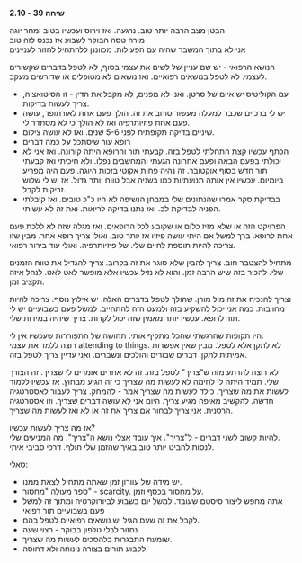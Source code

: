 **שיחה 39 \- 2.10**

הבטן מצב הרבה יותר טוב. נרגעה. ואז וירוס ועכשיו בטוב ומחר יוגה  
מורה טסה הבוקר לשבוע אז נכנס לזה טוב  
אני לא בתוך המשבר שהיה עם הפעילות. מכווננן ללהתחיל לחזור לעניינים

הנושא הרפואי \- יש שם עניין של לשים את עצמי בסוף, לא לטפל בדברים שקשורים לעצמי. לא לטפל בנושאים רפואיים. ואז נושאים לא מטופלים או שדורשים מעקב. 

* עם הקוליטיס יש איום של סרטן. ואני לא מפנים, לא מקבל את הדין \- זו הסיטואציה, צריך לעשות בדיקות.   
* יש לי ברכיים שכבר למעלה מעשור סוחב את זה. הולך פעם אחת לאורתופד, עושה פעם אחת פיזיותרפיה ואז לא הולך כי לא מסתדר לי.  
* שיניים בדיקה תקופתית לפני 5-6 שנים. ואז לא עושה צילום.   
* רופא עור שיסתכל על כמה דברים  
* הכתף עכשיו קצת התחלתי לטפל בזה. קבעתי תור והרופא היתה קורונה. ואז אני לא יכולתי בפעם הבאה ופעם אחרונה הגעתי והמחשבים נפלו. ולא חיכיתי ואז קבעתי תור חדש בסוף אוקטובר. זה נהיה פחות אקוטי בזכות היוגה. פעם היה מפריע ביומיום. עכשיו אין אותה תנועתיות כמו בשניה אבל טווח יותר גדול. אז יש לי שלוש זריקות לקבל.  
* בבדיקת סקר אמרו שהנתונים שלי במבחן הנשיפה לא היו כ"כ טובים. ואז קיבלתי הפניה לבדיקת לב. ואז נתנו בדיקה לריאות. ואת זה לא עשיתי. 

הפרויקט הזה או שלא מזיז כלום או שקובע לכל הרופאים. ואז מגלה שזה לא ללכת פעם אחת לרופא. ברך למשל אם היתי עושה פיזיו אז יותר טוב. ואולי צריך רופא אחר. מבין שזו צריכה להיות תוספת לחיים שלי. של פיזיותרפיה. ואולי עוד בירור רפואי.

מתחיל להצטבר חוב. צריך להבין שלא סוגר את זה בקרוב. צריך להגדיל את טווח הזמנים שלי. להכיר בזה שיש הרבה זמן. והוא לא נזיל עכשיו אלא מופשר לאט לאט. לנהל איזה תקציב זמן. 

וצריך להנכיח את זה מול מורן. שהולך לטפל בדברים האלה. יש אילוץ נוסף. צריכה להיות מחויבות. כמה אני יכול להשקיע בזה ולמעט הזה להתחייב. למשל פעם בשבועיים יש לי תור לרופא. עכשיו יותר מאמין שזה יכול לקרות. צריך שיהיה במידות שלי. 

היו תקופות שהרגשתי שהכל מתקיף אותי. תחושה של התפוררות שעכשיו אין לי.   
רוצה ללמד את עצמי attending to things. לא לתקן אלא לטפל. מבין שאין אפשרות אמיתית לתקן. דברים שבורים והולכים ונשברים. ואני עדיין צריך לטפל בזה. 

לא רוצה להרתע מזה ש"צריך" לטפל בזה. זה לא אחרים אומרים לי שצריך. זה הצורך שלי. תמיד היתה לי לחימה לא לעשות מה שצריך כי זה הגיע מבחוץ. אז עכשיו ללמוד לעשות את מה שצריך. כילד לעשות מה שצריך אמר \- להמחק. צריך לעבור לאסטרטגיה חדשה. להקשיב מאיפה מגיע צריך. היום אני לא עושה דברים שצריך. וזו אסטרטגיה הרסנית. אני צריך לבחור אם צריך את זה או לא ואז לעשות מה שצריך. 

אז מה צריך לעשות עכשיו?   
להיות קשוב לשני דברים \- ל"צריך". איך עובד אצלי נושא ה"צריך". מה המניעים שלי.  
לנסות להביט יותר טוב באיך שהזמן שלי חולף. דרכי סביבי איתי. 

סאלי:

* יש מידה של עוורון זמן שאתה מתחיל לצאת ממנו.   
* ספר מעולה "מחסור" \- scarcity. על מחסור בכסף וזמן.   
* אתה מחפש ליצור סיסטם שעובד. למשל יום בשבוע לביורוקרטיה ומתוך זה למשל פעם בשבועיים תור רפואי  
* לקבל את זה שעם הגיל יש נושאים רפואיים לטפל בהם.   
* נחזור לבלי טלפון בבוקר \- רצוי שעה  
* שומעת התבגרות בלהסכים לעשות מה שצריך.   
* לקבוע תורים בצורה נינוחה ולא דחוסה

